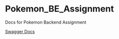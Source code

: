 # Pokemon_BE_Assignment
Docs for Pokemon Backend Assignment

[Swagger Docs](https://jococo56.github.io/Pokemon_BE_Assignment/)

